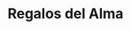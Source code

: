 ---
title: "Regalos del Alma"
url: /ciudad-autonoma-de-buenos-aires/regalos-del-alma/
shop: regalo
---